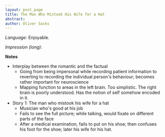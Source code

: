 ```yaml
---
layout: post_page
title: The Man Who Mistook His Wife for a Hat
abstract: 
author: Oliver Sacks
---
```


*Language*: Enjoyable.

*Impression (long)*: 



**Notes**

* Interplay between the romantic and the factual
  * Going from being impersonal while recording patient information to reverting to recording the individual person's behaviour; becomes rather important for neuroscience
  * Mapping function to areas in the left brain. Too simplistic. The right brain is poorly understood. Has the notion of self somehow encoded in it.
* Story 1: The man who mistook his wife for a hat
  * Musician who's good at his job
  * Fails to see the full picture; while talking, would fixate on different parts of the face
  * After a medical examination, fails to put on his shoe; then confuses his foot for the shoe; later his wife for his hat.

